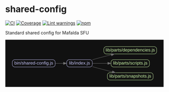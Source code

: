 # shared-config

[![CI](https://github.com/Mafalda-SFU/shared-config/actions/workflows/main.yml/badge.svg)](https://github.com/Mafalda-SFU/shared-config/actions/workflows/main.yml)
[![Coverage](https://img.shields.io/endpoint?url=https://gist.githubusercontent.com/mafalda-bot/27d772a9a3a8a945b34fd9676de40486/raw/shared-config.json)](https://gist.github.com/Mafalda-bot/27d772a9a3a8a945b34fd9676de40486#file-shared-config-json)
[![Lint warnings](https://img.shields.io/endpoint?url=https://gist.githubusercontent.com/mafalda-bot/377761809285c571637ecd886a5cc492/raw/shared-config.json)](https://gist.github.com/Mafalda-bot/377761809285c571637ecd886a5cc492#file-shared-config-json)
[![npm](https://img.shields.io/npm/v/@mafalda-sfu/shared-config.svg)](https://www.npmjs.com/package/@mafalda-sfu/shared-config)

Standard shared config for Mafalda SFU

![madge](madge.svg)
